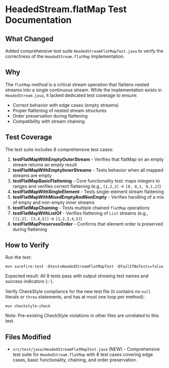 # HeadedStream.flatMap Test Documentation

## What Changed

Added comprehensive test suite `HeadedStreamFlatMapTest.java` to verify the correctness of the `HeadedStream.flatMap` implementation.

## Why

The `flatMap` method is a critical stream operation that flattens nested streams into a single continuous stream. While the implementation exists in `HeadedStream.java`, it lacked dedicated test coverage to ensure:

- Correct behavior with edge cases (empty streams)
- Proper flattening of nested stream structures
- Order preservation during flattening
- Compatibility with stream chaining

## Test Coverage

The test suite includes 8 comprehensive test cases:

1. **testFlatMapWithEmptyOuterStream** - Verifies that flatMap on an empty stream returns an empty result
2. **testFlatMapWithEmptyInnerStreams** - Tests behavior when all mapped streams are empty
3. **testFlatMapBasicFlattening** - Core functionality test: maps integers to ranges and verifies correct flattening (e.g., `[1,2,3]` → `[0, 0,1, 0,1,2]`)
4. **testFlatMapWithSingleElement** - Tests single-element stream flattening
5. **testFlatMapWithMixedEmptyAndNonEmpty** - Verifies handling of a mix of empty and non-empty inner streams
6. **testFlatMapChaining** - Tests multiple chained `flatMap` operations
7. **testFlatMapWithListOf** - Verifies flattening of `List` streams (e.g., `[[1,2], [3,4,5]]` → `[1,2,3,4,5]`)
8. **testFlatMapPreservesOrder** - Confirms that element order is preserved during flattening

## How to Verify

Run the test:

```
mvn surefire:test -Dtest=HeadedStreamFlatMapTest -DfailIfNoTests=false
```

Expected result: All 8 tests pass with output showing test names and success indicators (✅).

Verify CheckStyle compliance for the new test file (it contains no `null` literals or `throw` statements, and has at most one loop per method):

```
mvn checkstyle:check
```

Note: Pre-existing CheckStyle violations in other files are unrelated to this test.

## Files Modified

- `src/test/java/HeadedStreamFlatMapTest.java` (NEW) - Comprehensive test suite for `HeadedStream.flatMap` with 8 test cases covering edge cases, basic functionality, chaining, and order preservation.
